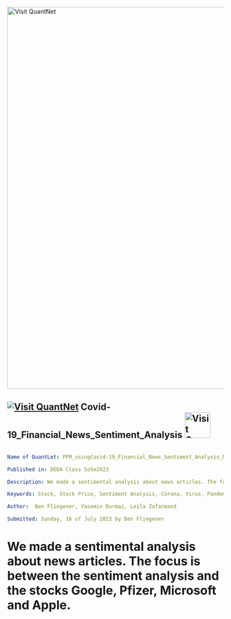 [<img src="https://github.com/QuantLet/Styleguide-and-FAQ/blob/master/pictures/banner.png" width="888" alt="Visit QuantNet">](http://quantlet.de/)

## [<img src="https://github.com/QuantLet/Styleguide-and-FAQ/blob/master/pictures/qloqo.png" alt="Visit QuantNet">](http://quantlet.de/) **Covid-19_Financial_News_Sentiment_Analysis** [<img src="https://github.com/QuantLet/Styleguide-and-FAQ/blob/master/pictures/QN2.png" width="60" alt="Visit QuantNet 2.0">](http://quantlet.de/)

```yaml

Name of QuantLet: PFM_usingCovid-19_Financial_News_Sentiment_Analysis_Markowitz

Published in: DEDA Class SoSe2023

Description: We made a sentimental analysis about news articles. The focus is between the sentiment analysis and the stocks Google, Pfizer, Microsoft and Apple.

Keywords: Stock, Stock Price, Sentiment Analysis, Corona, Virus, Pandemic, Kaggle, Google, Pfizer, Microsoft, Apple, Sentiment

Author:  Ben Fliegener, Yasemin Durmaz, Leila Zafarmand

Submitted: Sunday, 16 of July 2023 by Ben Fliegener

```

# We made a sentimental analysis about news articles. The focus is between the sentiment analysis and the stocks Google, Pfizer, Microsoft and Apple.
